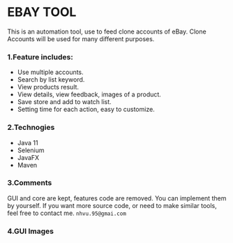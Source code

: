 
# EBAY TOOL
This is an automation tool, use to feed clone accounts of eBay. Clone Accounts will be used for many different purposes.

### 1.Feature includes:
- Use multiple accounts.
- Search by list keyword.
- View products result.
- View details, view feedback, images of a product.
- Save store and add to watch list.
- Setting time for each action, easy to customize.

### 2.Technogies
- Java 11
- Selenium
- JavaFX
- Maven

### 3.Comments
GUI and core are kept, features code are removed. 
You can implement them by yourself. If you want more source code, or need to make similar tools, feel free to contact me.
``nhvu.95@gmai.com``

### 4.GUI Images
